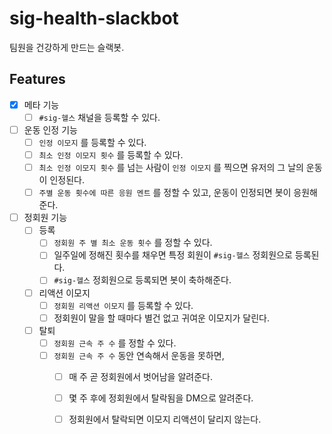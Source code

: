 # sig-health-slackbot
팀원을 건강하게 만드는 슬랙봇.


## Features

- [x] 메타 기능
    - [ ] `#sig-헬스` 채널을 등록할 수 있다.
- [ ] 운동 인정 기능
    - [ ] `인정 이모지` 를 등록할 수 있다.
    - [ ] `최소 인정 이모지 횟수` 를 등록할 수 있다.
    - [ ] `최소 인정 이모지 횟수` 를 넘는 사람이 `인정 이모지` 를 찍으면 유저의 그 날의 운동이 인정된다.
    - [ ] `주별 운동 횟수에 따른 응원 멘트` 를 정할 수 있고, 운동이 인정되면 봇이 응원해준다.
- [ ] 정회원 기능
    - [ ] 등록
        - [ ] `정회원 주 별 최소 운동 횟수` 를 정할 수 있다.
        - [ ] 일주일에 정해진 횟수를 채우면 특정 회원이 `#sig-헬스` 정회원으로 등록된다.
        - [ ] `#sig-헬스` 정회원으로 등록되면 봇이 축하해준다.
    - [ ] 리액션 이모지
        - [ ] `정회원 리액션 이모지` 를 등록할 수 있다.
        - [ ] 정회원이 말을 할 때마다 별건 없고 귀여운 이모지가 달린다.
    - [ ] 탈퇴
        - [ ] `정회원 근속 주 수` 를 정할 수 있다.
        - [ ] `정회원 근속 주 수` 동안 연속해서 운동을 못하면,
            - [ ] 매 주 곧 정회원에서 벗어남을 알려준다.
            - [ ] 몇 주 후에 정회원에서 탈락됨을 DM으로 알려준다.
            - [ ] 정회원에서 탈락되면 이모지 리액션이 달리지 않는다.

